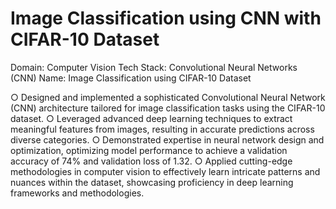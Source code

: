 # Image Classification using CNN with CIFAR-10 Dataset
Domain: Computer Vision
Tech Stack: Convolutional Neural Networks (CNN)
Name: Image Classification using CIFAR-10 Dataset

○ Designed and implemented a sophisticated Convolutional Neural Network (CNN) architecture tailored for image classification tasks using the CIFAR-10 dataset.
○ Leveraged advanced deep learning techniques to extract meaningful features from images, resulting in accurate predictions across diverse categories.
○ Demonstrated expertise in neural network design and optimization, optimizing model performance to achieve a validation accuracy of 74% and validation loss of 1.32.
○ Applied cutting-edge methodologies in computer vision to effectively learn intricate patterns and nuances within the dataset, showcasing proficiency in deep learning frameworks and methodologies.
